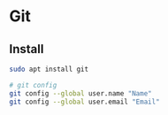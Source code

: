 # Git

## Install

```sh
sudo apt install git

# git config
git config --global user.name "Name"
git config --global user.email "Email"
```
